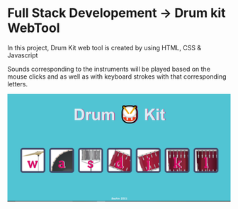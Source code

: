 # Full Stack Developement -> Drum kit WebTool

In this project, Drum Kit web tool is created by using HTML, CSS & Javascript

Sounds corresponding to the instruments will be played based on the mouse clicks and as well as with keyboard strokes with that corresponding letters.

![Screenshot](Drum_Kit.PNG)
